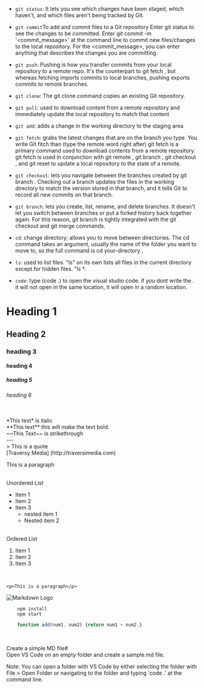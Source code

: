 - `git status`:  It lets you see which changes have been staged, which haven't, and which files aren't being tracked by Git.


- `git commit`To add and commit files to a Git repository
Enter git status to see the changes to be committed. Enter git commit -m '<commit_message>' at the command line to commit new files/changes to the local repository. For the <commit_message>, you can enter anything that describes the changes you are committing.

- `git push`: Pushing is how you transfer commits from your local repository to a remote repo. It's the counterpart to git fetch , but whereas fetching imports commits to local branches, pushing exports commits to remote branches.

- `git clone`: The git clone command copies an existing Git repository.

- `git pull`: used to download content from a remote repository and immediately update the local repository to match that content

- `git add`: adds a change in the working directory to the staging area

- `git fetch`: grabs the latest changes that are on the branch you type. You write Git fitch than (type the remote word right after) git fetch is a primary command used to download contents from a remote repository. git fetch is used in conjunction with git remote , git branch , git checkout , and git reset to update a local repository to the state of a remote.

- `git checkout`: lets you navigate between the branches created by git branch . Checking out a branch updates the files in the working directory to match the version stored in that branch, and it tells Git to record all new commits on that branch.

- `git branch`:  lets you create, list, rename, and delete branches. It doesn't let you switch between branches or put a forked history back together again. For this reason, git branch is tightly integrated with the git checkout and git merge commands.

- `cd`: change directory; allows you to move between directories. The cd command takes an argument, usually the name of the folder you want to move to, so the full command is cd your-directory .

- `ls`:  used to list files. "ls" on its own lists all files in the current directory except for hidden files. "ls *.

- `code`: type (code .)  to open the visual studio code. if you dont write the . it will not open in the same location, it will open in a random location.


<!--Headings-->
# Heading 1
## Heading 2
### heading 3
#### heading 4
##### heading 5
###### heading 6 
<br>
<!--Italiks-->
*This text* is italic 
<br>
<!--Strong-->
**This text** this will make the text bold.
<br>
<!--strikethrough-->
~~This Text~~ is strikethrough
<br>
<!--HORIZONTAL RULE-->
--- 
<br>
<!--BLOCKQUOTE-->
> This is a quote
<br>
<!--Links-->
[Traversy Media] (http://traversimedia.com)
<br>
<p>This is a paragraph</p>
<br>
<!--UL--> Unordered List

* Item 1
* Item 2
* Item 3
    * nested item 1 
    * Nested item 2
<br>
<!--OL--> Ordered List

1. Item 1 
1. Item 2
1. Item 3
<br>

<!--In Line Code Block-->
`<p>This is a paragraph</p>` <br>

<!--Images-->

![Markdown Logo](htps://markdown.here.com/img/icon256.png) <br>

<!--Github Markdown-->

<!--Code Blocks-->

```
    npm install
    npm start
```

```javascript
    function add(num1, num2) {return num1 + num2,}
```

<br>

<!--Table-->

 Create a simple MD file# <br>
Open VS Code on an empty folder and create a sample.md file.

Note: You can open a folder with VS Code by either selecting the folder with File > Open Folder or navigating to the folder and typing 'code .' at the command line.

